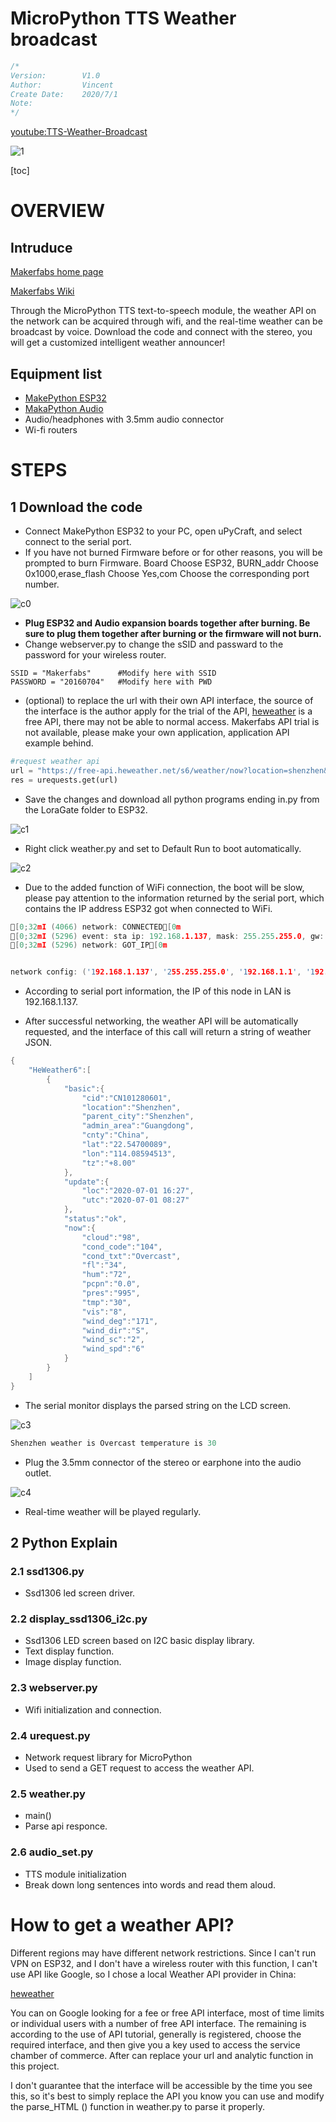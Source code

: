 
# MicroPython TTS Weather broadcast

```c++
/*
Version:		V1.0
Author:			Vincent
Create Date:	2020/7/1
Note:
*/
```
[youtube:TTS-Weather-Broadcast](https://youtu.be/00nAEQKYFV4)

![1](md_pic/1.JPG)

[toc]



# OVERVIEW

## Intruduce

[Makerfabs home page](https://www.makerfabs.com/)

[Makerfabs Wiki](https://makerfabs.com/wiki/index.php?title=Main_Page)

Through the MicroPython TTS text-to-speech module, the weather API on the network can be acquired through wifi, and the real-time weather can be broadcast by voice. Download the code and connect with the stereo, you will get a customized intelligent weather announcer!


## Equipment list

- [MakePython ESP32](https://www.makerfabs.com/wiki/index.php?title=MakePython_ESP32)
- [MakaPython Audio](https://www.makerfabs.com/wiki/index.php?title=MakaPython_Audio)
- Audio/headphones with 3.5mm audio connector
- Wi-fi routers

# STEPS

## 1 Download the code

- Connect MakePython ESP32 to your PC, open uPyCraft, and select connect to the serial port.
- If you have not burned Firmware before or for other reasons, you will be prompted to burn Firmware. Board Choose ESP32, BURN_addr Choose 0x1000,erase_flash Choose Yes,com Choose the corresponding port number.

![c0](md_pic/c0.png)

- **Plug ESP32 and Audio expansion boards together after burning. Be sure to plug them together after burning or the firmware will not burn.** 
- Change webserver.py to change the sSID and passward to the password for your wireless router.


```pyth
SSID = "Makerfabs"      #Modify here with SSID
PASSWORD = "20160704"   #Modify here with PWD
```

- (optional) to replace the url with their own API interface, the source of the interface is the author apply for the trial of the API, [heweather](https://www.heweather.com/) is a free API, there may not be able to normal access. Makerfabs API trial is not available, please make your own application, application API example behind.

```python
#request weather api
url = "https://free-api.heweather.net/s6/weather/now?location=shenzhen&key=2d63e6d9a95c4e8f8d3f65d0b5bcdf7f&lang=en"
res = urequests.get(url)
```

- Save the changes and download all python programs ending in.py from the LoraGate folder to ESP32.

![c1](md_pic/c1.png)

- Right click weather.py and set to Default Run to boot automatically.

![c2](md_pic/c2.png)

- Due to the added function of WiFi connection, the boot will be slow, please pay attention to the information returned by the serial port, which contains the IP address ESP32 got when connected to WiFi.

```c++
[0;32mI (4066) network: CONNECTED[0m
[0;32mI (5296) event: sta ip: 192.168.1.137, mask: 255.255.255.0, gw: 192.168.1.1[0m
[0;32mI (5296) network: GOT_IP[0m


network config: ('192.168.1.137', '255.255.255.0', '192.168.1.1', '192.168.1.1')
```

- According to serial port information, the IP of this node in LAN is 192.168.1.137.

- After successful networking, the weather API will be automatically requested, and the interface of this call will return a string of weather JSON.

```c++
{
    "HeWeather6":[
        {
            "basic":{
                "cid":"CN101280601",
                "location":"Shenzhen",
                "parent_city":"Shenzhen",
                "admin_area":"Guangdong",
                "cnty":"China",
                "lat":"22.54700089",
                "lon":"114.08594513",
                "tz":"+8.00"
            },
            "update":{
                "loc":"2020-07-01 16:27",
                "utc":"2020-07-01 08:27"
            },
            "status":"ok",
            "now":{
                "cloud":"98",
                "cond_code":"104",
                "cond_txt":"Overcast",
                "fl":"34",
                "hum":"72",
                "pcpn":"0.0",
                "pres":"995",
                "tmp":"30",
                "vis":"8",
                "wind_deg":"171",
                "wind_dir":"S",
                "wind_sc":"2",
                "wind_spd":"6"
            }
        }
    ]
}

```

- The serial monitor displays the parsed string on the LCD screen.


![c3](md_pic/c3.JPG)


```c++
Shenzhen weather is Overcast temperature is 30
```

- Plug the 3.5mm connector of the stereo or earphone into the audio outlet.


![c4](md_pic/c4.JPG)

- Real-time weather will be played regularly.

## 2 Python Explain

### 2.1 ssd1306.py

- Ssd1306 led screen driver.

### 2.2 display_ssd1306_i2c.py

- Ssd1306 LED screen based on I2C basic display library.
- Text display function.
- Image display function.

### 2.3 webserver.py

- Wifi initialization and connection.

### 2.4 urequest.py

- Network request library for MicroPython
- Used to send a GET request to access the weather API.

### 2.5 weather.py

- main()
- Parse api responce.

### 2.6 audio_set.py

- TTS module initialization
- Break down long sentences into words and read them aloud.

# How to get a weather API?

Different regions may have different network restrictions. Since I can't run VPN on ESP32, and I don't have a wireless router with this function, I can't use API like Google, so I chose a local Weather API provider in China:

[heweather](https://github.com/heweather)

You can on Google looking for a fee or free API interface, most of time limits or individual users with a number of free API interface. The remaining is according to the use of API tutorial, generally is registered, choose the required interface, and then give you a key used to access the service chamber of commerce. After can replace your url and analytic function in this project.

I don't guarantee that the interface will be accessible by the time you see this, so it's best to simply replace the API you know you can use and modify the parse_HTML () function in weather.py to parse it properly.

